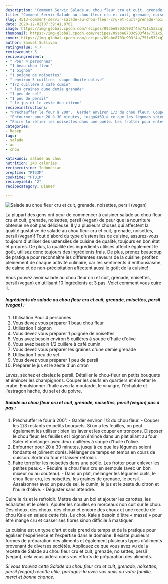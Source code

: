 ```yaml
---
description: "Comment Servir Salade au chou fleur cru et cuit, grenade, noisettes, persil (vegan)"
title: "Comment Servir Salade au chou fleur cru et cuit, grenade, noisettes, persil (vegan)"
slug: 4513-comment-servir-salade-au-chou-fleur-cru-et-cuit-grenade-noisettes-persil-vegan
date: 2020-12-02T07:39:41.070Z
image: https://img-global.cpcdn.com/recipes/09abe8703c903f4a/751x532cq70/salade-au-chou-fleur-cru-et-cuit-grenade-noisettes-persil-vegan-photo-principale-de-la-recette.jpg
thumbnail: https://img-global.cpcdn.com/recipes/09abe8703c903f4a/751x532cq70/salade-au-chou-fleur-cru-et-cuit-grenade-noisettes-persil-vegan-photo-principale-de-la-recette.jpg
cover: https://img-global.cpcdn.com/recipes/09abe8703c903f4a/751x532cq70/salade-au-chou-fleur-cru-et-cuit-grenade-noisettes-persil-vegan-photo-principale-de-la-recette.jpg
author: Samuel Sullivan
ratingvalue: 4.7
reviewcount: 5
recipeingredient:
- " Pour 4 personnes"
- "1 beau chou fleur"
- "1 oignon"
- "1 poigne de noisettes"
- " environ 5 cuillres  soupe dhuile dolive"
- "1/2 cuillère à café cumin"
- " les graines dune demie grenade"
- "1 peu de sel"
- "1 peu de persil"
- " le jus et le zeste dun citron"
recipeinstructions:
- "Préchauffer le four à 200°.  Garder environ 1/3 du chou fleur. Couper les 2/3 restants en petits bouquets. Si on a les feuilles, on peut également les utiliser : bien les laver et les couper en tronçons. Disposer le chou fleur, les feuilles et l&#39;oignon émincé dans un plat allant au four. Saler et mélanger avec deux cuillères à soupe d&#39;huile d&#39;olive."
- "Enfourner pour 20 à 30 minutes, jusqu&#39;à ce que les légumes soient fondants et joliment dorés. Mélanger de temps en temps en cours de cuisson. Sortir du four et laisser refroidir."
- "Faire torréfier les noisettes dans une poêle. Les frotter pour enlever les petites peaux. Réduire le chou fleur cru en semoule (avec un bon mixeur ou au couteau). Dans un plat, mélanger les légumes cuits, le chou fleur cru, les noisettes, les graines de grenade, le persil. Assaisonner avec un peu de sel, le cumin, le jus et le zeste du citron et l&#39;huile d&#39;olive. Déguster sans attendre."
categories:
- Resep
tags:
- salade
- au
- chou

katakunci: salade au chou 
nutrition: 243 calories
recipecuisine: Indonesian
preptime: "PT33M"
cooktime: "PT31M"
recipeyield: "2"
recipecategory: Dinner

---
```



![Salade au chou fleur cru et cuit, grenade, noisettes, persil (vegan)](https://img-global.cpcdn.com/recipes/09abe8703c903f4a/751x532cq70/salade-au-chou-fleur-cru-et-cuit-grenade-noisettes-persil-vegan-photo-principale-de-la-recette.jpg)

La plupart des gens ont peur de commencer à cuisiner salade au chou fleur cru et cuit, grenade, noisettes, persil (vegan) de peur que la nourriture obtenue ne soit pas délicieuse. Il y a plusieurs choses qui affectent la qualité gustative de salade au chou fleur cru et cuit, grenade, noisettes, persil (vegan)! Tout d'abord du type d'ustensiles de cuisine, assurez-vous toujours d'utiliser des ustensiles de cuisine de qualité, toujours en bon état et propres. De plus, la qualité des ingrédients utilisés affecte également le goût, utilisez donc toujours des ingrédients frais. De plus, prenez beaucoup de pratique pour reconnaître les différentes saveurs de la cuisine, profitez pleinement de chaque activité culinaire, car les sentiments d'enthousiasme, de calme et de non-précipitation affectent aussi le goût de la cuisine!

<!--inarticleads1-->

Vous pouvez avoir salade au chou fleur cru et cuit, grenade, noisettes, persil (vegan) en utilisant 10 Ingrédients et 3 pas. Voici comment vous cuire il.

##### Ingrédients de salade au chou fleur cru et cuit, grenade, noisettes, persil (vegan) :

1. Utilisation  Pour 4 personnes
1. Vous devez vous préparer 1 beau chou fleur
1. Utilisation 1 oignon
1. Vous devez vous préparer 1 poignée de noisettes
1. Vous avez besoin  environ 5 cuillères à soupe d&#39;huile d&#39;olive
1. Vous avez besoin 1/2 cuillère à café cumin
1. Vous devez vous préparer  les graines d&#39;une demie grenade
1. Utilisation 1 peu de sel
1. Vous devez vous préparer 1 peu de persil
1. Préparer  le jus et le zeste d&#39;un citron


Lavez, séchez et ciselez le persil. Détailler le chou-fleur en petits bouquets et émincer les champignons. Couper les oeufs en quartiers et émietter le crabe. Emulsionner l&#39;huile avec la moutarde, le vinaigre, l&#39;échalote et l&#39;estragon haché, du sel et du poivre. 

<!--inarticleads2-->

##### Salade au chou fleur cru et cuit, grenade, noisettes, persil (vegan) pas à pas :

1. Préchauffer le four à 200°.  - Garder environ 1/3 du chou fleur. - Couper les 2/3 restants en petits bouquets. Si on a les feuilles, on peut également les utiliser : bien les laver et les couper en tronçons. Disposer le chou fleur, les feuilles et l&#39;oignon émincé dans un plat allant au four. Saler et mélanger avec deux cuillères à soupe d&#39;huile d&#39;olive.
1. Enfourner pour 20 à 30 minutes, jusqu&#39;à ce que les légumes soient fondants et joliment dorés. Mélanger de temps en temps en cours de cuisson. Sortir du four et laisser refroidir.
1. Faire torréfier les noisettes dans une poêle. Les frotter pour enlever les petites peaux. - Réduire le chou fleur cru en semoule (avec un bon mixeur ou au couteau). - Dans un plat, mélanger les légumes cuits, le chou fleur cru, les noisettes, les graines de grenade, le persil. - Assaisonner avec un peu de sel, le cumin, le jus et le zeste du citron et l&#39;huile d&#39;olive. - Déguster sans attendre.


Cuire le riz et le refroidir. Mettre dans un bol et ajouter les carottes, les échalotes et le céleri. Ajouter les nouilles en morceaux non cuit sur le chou. Des choux, des choux, des choux et encore des choux et une recette de chou Kale en salade cette fois. Le chou Kale a besoin d&#39;être « massé » pour être mangé cru et casser ses fibres sinon difficile à mastiquer. 

<!--inarticleads1-->

<p>
La cuisine est un type d'art et cela prend du temps et de la pratique pour égaliser l'expérience et l'expertise dans le domaine. Il existe plusieurs formes de préparation des aliments et également plusieurs types d'aliments provenant de diverses sociétés. Appliquez ce que vous avez vu de la recette de Salade au chou fleur cru et cuit, grenade, noisettes, persil (vegan), cela vous aidera dans vos efforts de préparation des aliments.
</p>

<p>
<i>Si vous trouvez cette Salade au chou fleur cru et cuit, grenade, noisettes, persil (vegan) recette utile, partagez-la avec vos amis ou votre famille, merci et bonne chance.</i>
</p>
